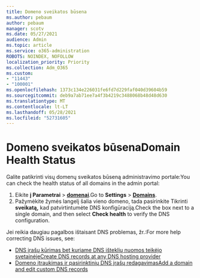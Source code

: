 ```yaml
---
title: Domeno sveikatos būsena
ms.author: pebaum
author: pebaum
manager: scotv
ms.date: 05/27/2021
audience: Admin
ms.topic: article
ms.service: o365-administration
ROBOTS: NOINDEX, NOFOLLOW
localization_priority: Priority
ms.collection: Adm_O365
ms.custom:
- "11443"
- "100001"
ms.openlocfilehash: 1373c134e226031fe6fd7d229faf040d39604b59
ms.sourcegitcommit: deb9a7ab71ee7a4f3b4219c3488068b48d48d630
ms.translationtype: MT
ms.contentlocale: lt-LT
ms.lasthandoff: 05/28/2021
ms.locfileid: "52731605"
---
```

# <a name="domain-health-status"></a><span data-ttu-id="ce1a7-102">Domeno sveikatos būsena</span><span class="sxs-lookup"><span data-stu-id="ce1a7-102">Domain Health Status</span></span>

<span data-ttu-id="ce1a7-103">Galite patikrinti visų domenų sveikatos būseną administravimo portale:</span><span class="sxs-lookup"><span data-stu-id="ce1a7-103">You can check the health status of all domains in the admin portal:</span></span>

1. <span data-ttu-id="ce1a7-104">Eikite **į Parametrai**  >  [**domenai**](https://portal.microsoft.com/Adminportal/Home?ref=/Domains).</span><span class="sxs-lookup"><span data-stu-id="ce1a7-104">Go to **Settings** > [**Domains**](https://portal.microsoft.com/Adminportal/Home?ref=/Domains).</span></span>
1. <span data-ttu-id="ce1a7-105">Pažymėkite žymės langelį šalia vieno domeno, tada pasirinkite Tikrinti **sveikatą,** kad patvirtintumėte DNS konfigūraciją.</span><span class="sxs-lookup"><span data-stu-id="ce1a7-105">Check the box next to a single domain, and then select **Check health** to verify the DNS configuration.</span></span>

<span data-ttu-id="ce1a7-106">Jei reikia daugiau pagalbos ištaisant DNS problemas, žr.:</span><span class="sxs-lookup"><span data-stu-id="ce1a7-106">For more help correcting DNS issues, see:</span></span>

- [<span data-ttu-id="ce1a7-107">DNS įrašų kūrimas bet kuriame DNS išteklių nuomos teikėjo svetainėje</span><span class="sxs-lookup"><span data-stu-id="ce1a7-107">Create DNS records at any DNS hosting provider</span></span>](/microsoft-365/admin/get-help-with-domains/create-dns-records-at-any-dns-hosting-provider)
- [<span data-ttu-id="ce1a7-108">Domeno įtraukimas ir pasirinktinių DNS įrašų redagavimas</span><span class="sxs-lookup"><span data-stu-id="ce1a7-108">Add a domain and edit custom DNS records</span></span>](/microsoft-365/admin/setup/add-domain)